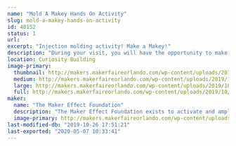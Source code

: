 ```yaml
---
name: "Mold A Makey Hands On Activity"
slug: mold-a-makey-hands-on-activity
id: 40152
status: 1
url: 
excerpt: "Injection molding activity! Make a Makey!"
description: "During your visit, you will have the opportunity to make a plastic molded Makey Robot.  This workshop will show you the steps required to make a Makey using a plastic molding process.  This opportunity will have a small cost associated to cover the cost of the material along with helping to support  Gra-V Robotics.  We are a high school robotics team that functions in Orange County and the money raised will help cover the cost of registration, travel, and parts/materials."
location: Curiosity Building
image-primary:
  thumbnail: http://makers.makerfaireorlando.com/wp-content/uploads/2019/10/makey1-150x150.jpg
  medium: http://makers.makerfaireorlando.com/wp-content/uploads/2019/10/makey1-300x225.jpg
  large: http://makers.makerfaireorlando.com/wp-content/uploads/2019/10/makey1.jpg
  full: http://makers.makerfaireorlando.com/wp-content/uploads/2019/10/makey1.jpg
maker:
  name: "The Maker Effect Foundation"
  description: "The Maker Effect Foundation exists to activate and amplify the efforts of makers as they learn, build and work together in their communities. Our efforts include research, publication, community organization, event production, and startup advisement. The foundation’s community organization and startup efforts are focused on Central Florida, however our research and publication efforts are not limited in scope. The Maker Effect Foundation is a 501(c)(3) public charity. "
  image-primary: http://makers.makerfaireorlando.com/wp-content/uploads/2015/09/candy_making_buttons_at_makerfx-1024x1024.jpg
last-modified-db: "2019-10-26 17:51:21"
last-exported: "2020-05-07 10:33:41"
---
```

